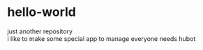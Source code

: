 # hello-world
just another repository   
i like to make some special app to manage everyone needs hubot

